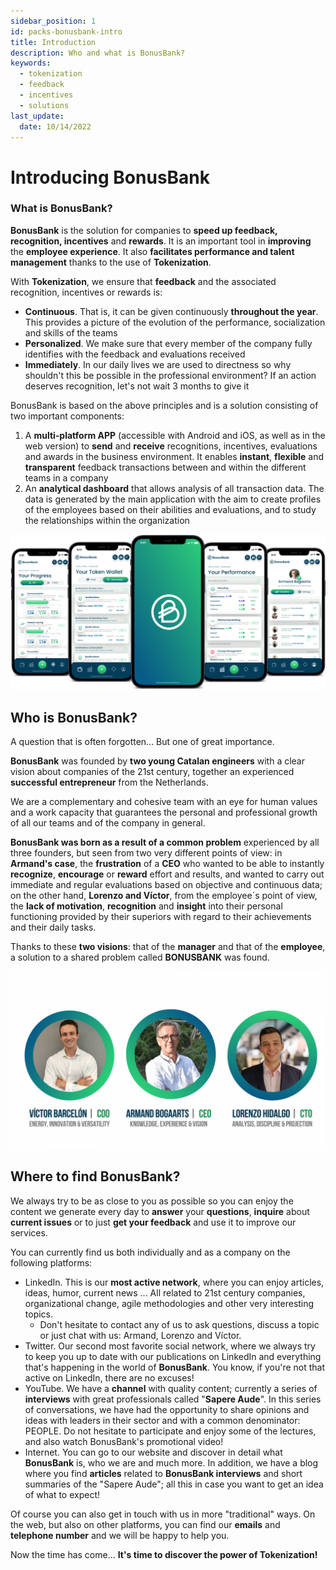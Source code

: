 ```yaml
---
sidebar_position: 1
id: packs-bonusbank-intro
title: Introduction
description: Who and what is BonusBank?
keywords:
  - tokenization
  - feedback
  - incentives
  - solutions
last_update:
  date: 10/14/2022
---
```


# Introducing BonusBank

<h3> What is BonusBank? </h3>

**BonusBank** is the solution for companies to **speed up feedback, recognition, incentives** and **rewards**. It is an important tool in **improving** the **employee experience**. It also **facilitates performance and talent management** thanks to the use of **Tokenization**.

With **Tokenization**, we ensure that **feedback** and the associated recognition, incentives or rewards is:

- **Continuous**. That is, it can be given continuously **throughout the year**. This provides a picture of the evolution of the performance, socialization and skills of the teams
- **Personalized**. We make sure that every member of the company fully identifies with the feedback and evaluations received
- **Immediately**. In our daily lives we are used to directness so why shouldn't this be possible in the professional environment? If an action deserves recognition, let's not wait 3 months to give it

BonusBank is based on the above principles and is a solution consisting of two important components:

1. A **multi-platform APP** (accessible with Android and iOS, as well as in the web version) to **send** and **receive** recognitions, incentives, evaluations and awards in the business environment. It enables **instant**, **flexible** and **transparent** feedback transactions between and within the different teams in a company
2. An **analytical dashboard** that allows analysis of all transaction data. The data is generated by the main application with the aim to create profiles of the employees based on their abilities and evaluations, and to study the relationships within the organization

![BonusBank Overview](./img/bboverview-image.png)

## Who is BonusBank?

A question that is often forgotten... But one of great importance.

**BonusBank** was founded by **two young Catalan engineers** with a clear vision about companies of the 21st century, together an experienced **successful entrepreneur** from the Netherlands.

We are a complementary and cohesive team with an eye for human values ​​and a work capacity that guarantees the personal and professional growth of all our teams and of the company in general.

**BonusBank was born as a result of a common problem** experienced by all three founders, but seen from two very different points of view: in **Armand's case**, the **frustration** of a **CEO** who wanted to be able to instantly **recognize**, **encourage** or **reward** effort and results, and wanted to carry out immediate and regular evaluations based on objective and continuous data; on the other hand, **Lorenzo and Víctor**, from the employee´s point of view, the **lack of motivation**, **recognition** and **insight** into their personal functioning provided by their superiors with regard to their achievements and their daily tasks.

Thanks to these **two visions**: that of the **manager** and that of the **employee**, a solution to a shared problem called **BONUSBANK** was found.

![BonusBank Overview](./img/founders.png)

## Where to find BonusBank?

We always try to be as close to you as possible so you can enjoy the content we generate every day to **answer** your **questions**, **inquire** about **current issues** or to just **get your feedback** and use it to improve our services.

You can currently find us both individually and as a company on the following platforms:

- LinkedIn. This is our **most active network**, where you can enjoy articles, ideas, humor, current news ... All related to 21st century companies, organizational change, agile methodologies and other very interesting topics.
  - Don't hesitate to contact any of us to ask questions, discuss a topic or just chat with us: Armand, Lorenzo and Víctor.
- Twitter. Our second most favorite social network, where we always try to keep you up to date with our publications on LinkedIn and everything that's happening in the world of **BonusBank**. You know, if you're not that active on LinkedIn, there are no excuses!
- YouTube. We have a **channel** with quality content; currently a series of **interviews** with great professionals called "**Sapere Aude**". In this series of conversations, we have had the opportunity to share opinions and ideas with leaders in their sector and with a common denominator: PEOPLE. Do not hesitate to participate and enjoy some of the lectures, and also watch BonusBank's promotional video!
- Internet. You can go to our website and discover in detail what **BonusBank** is, who we are and much more. In addition, we have a blog where you find **articles** related to **BonusBank interviews** and short summaries of the "Sapere Aude"; all this in case you want to get an idea of ​​what to expect!

Of course you can also get in touch with us in more "traditional" ways. On the web, but also on other platforms, you can find our **emails** and **telephone number** and we will be happy to help you.

Now the time has come... **It's time to discover the power of Tokenization!**

